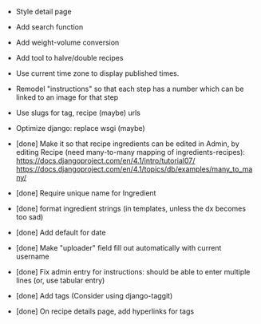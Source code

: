 - Style detail page
- Add search function
- Add weight-volume conversion
- Add tool to halve/double recipes
- Use current time zone to display published times.
- Remodel "instructions" so that each step has a number which can be linked to an image for that step
- Use slugs for tag, recipe (maybe) urls
- Optimize django: replace wsgi (maybe)

- [done] Make it so that recipe ingredients can be edited in Admin, by editing Recipe (need many-to-many mapping of ingredients-recipes): https://docs.djangoproject.com/en/4.1/intro/tutorial07/ https://docs.djangoproject.com/en/4.1/topics/db/examples/many_to_many/
- [done] Require unique name for Ingredient
- [done] format ingredient strings (in templates, unless the dx becomes too sad)
- [done] Add default for date
- [done] Make "uploader" field fill out automatically with current username
- [done] Fix admin entry for instructions: should be able to enter multiple lines (or, use tabular entry)
- [done] Add tags (Consider using django-taggit)
- [done] On recipe details page, add hyperlinks for tags

